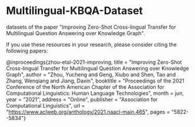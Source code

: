 # Multilingual-KBQA-Dataset

datasets of the paper "Improving Zero-Shot Cross-lingual Transfer for Multilingual Question Answering over Knowledge Graph".

If you use these resources in your research, please consider citing the following papers:

  @inproceedings{zhou-etal-2021-improving,
      title = "Improving Zero-Shot Cross-lingual Transfer for Multilingual Question Answering over Knowledge Graph",
      author = "Zhou, Yucheng  and
        Geng, Xiubo  and
        Shen, Tao  and
        Zhang, Wenqiang  and
        Jiang, Daxin",
      booktitle = "Proceedings of the 2021 Conference of the North American Chapter of the Association for Computational Linguistics: Human Language Technologies",
      month = jun,
      year = "2021",
      address = "Online",
      publisher = "Association for Computational Linguistics",
      url = "https://www.aclweb.org/anthology/2021.naacl-main.465",
      pages = "5822--5834"}
